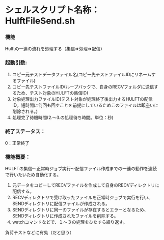 # シェルスクリプト名称：HulftFileSend.sh  

### 機能
Hulftの一連の流れを処理する（集信⇒処理⇒配信）  

### 起動引数:   
1. コピー元テストデータファイル名(コピー先テストファイルIDにリネームするファイル)  
1. コピー先テストファイルID(ループバックで、自身のRECVフォルダに送信するため、テスト対象のHULFTの集信ID)
1. 対象処理出力ファイルID(テスト対象が処理終了後出力するHULFTの配信ID。短時間に何回も回すことを前提にしているためこのファイルは即座いに削除される。)
1. 処理完了待機時間(2.～3.の処理待ち時間。単位：秒)

### 終了ステータス：
0：正常終了

### 機能概要：
HULFTの集信～正常時ジョブ実行～配信ファイル作成までの一連の動作を連続で行いたいため自動化する。
1. 元データをコピーしてRECVファイルを作成して自身のRECVディレクトリに配信する。
1. RECVディレクトリで受け取ったファイルを正常時ジョブで実行を行い、SENDディレクトリに配信ファイルが作成される。
1. SENDディレクトリに同一のファイルが存在するとエラーとなるため、SENDディレクトリに作成されたファイルを削除する。
1. watchコマンドなどで、１～３の処理をひたすら繰り返す。

負荷テストなどに有効（だと思う）

